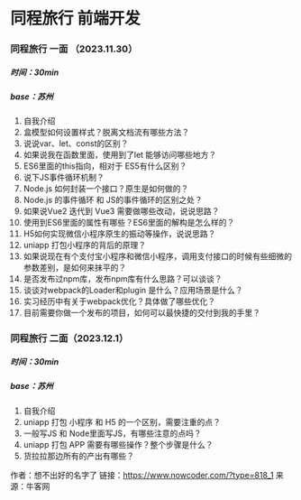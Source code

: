 # 同程旅行 前端开发

### 同程旅行 一面 （2023.11.30）

##### 时间：30min

##### base：苏州

1. 自我介绍
2. 盒模型如何设置样式？脱离文档流有哪些方法？
3. 说说var、let、const的区别？
4. 如果说我在函数里面，使用到了let 能够访问哪些地方？
5. ES6里面的this指向，相对于 ES5有什么区别？
6. 说下JS事件循环机制？
7. Node.js 如何封装一个接口？原生是如何做的？
8. Node.js 的事件循环 和 JS的事件循环的区别之处？
9. 如果说Vue2 迭代到 Vue3 需要做哪些改动，说说思路？
10. 使用到ES6里面的属性有哪些？ES6里面的解构是怎么样的？
11. H5如何实现微信小程序原生的振动等操作，说说思路？
12. uniapp 打包小程序的背后的原理？
13. 如果说现在有个支付宝小程序和微信小程序，调用支付接口的时候有些细微的参数差别，是如何来抹平的？
14. 是否发布过npm库，发布npm库有什么思路？可以谈谈？
15. 谈谈对webpack的Loader和plugin 是什么？应用场景是什么？
16. 实习经历中有关于webpack优化？具体做了哪些优化？
17. 目前需要你做一个发布的项目，如何可以最快捷的交付到我的手里？

### 同程旅行 二面（2023.12.1）

##### 时间：30min

##### base：苏州

1. 自我介绍
2. uniapp 打包 小程序 和 H5 的一个区别，需要注重的点？
3. 一般写JS 和 Node里面写JS，有哪些注意的点吗？
4. uniapp 打包 APP 需要有哪些操作？整个步骤是什么？
5. 货拉拉那边所有的产出有哪些？



作者：想不出好的名字了
链接：https://www.nowcoder.com/?type=818_1
来源：牛客网